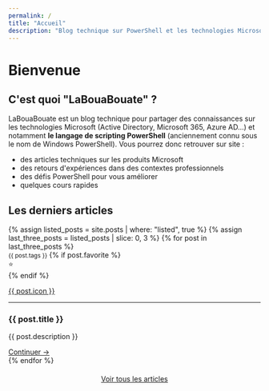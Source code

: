 ```yaml
---
permalink: /
title: "Accueil"
description: "Blog technique sur PowerShell et les technologies Microsoft pour l'administration système"
---
```


# Bienvenue

## C'est quoi "LaBouaBouate" ?

LaBouaBouate est un blog technique pour partager des connaissances sur les technologies Microsoft (Active Directory, Microsoft 365, Azure AD...) et notamment <b>le langage de scripting PowerShell</b> (anciennement connu sous le nom de Windows PowerShell). Vous pourrez donc retrouver sur site :

- des articles techniques sur les produits Microsoft
- des retours d'expériences dans des contextes professionnels
- des défis PowerShell pour vous améliorer
- quelques cours rapides

## Les derniers articles

<div class="posts">
    {% assign listed_posts = site.posts | where: "listed", true %}
    {% assign last_three_posts = listed_posts | slice: 0, 3 %}
    {% for post in last_three_posts %}
        <article>
            <small>{{ post.tags }}</small>
            {% if post.favorite %}
            <div class="favoriteMarker">⭐</div>
            {% endif %}
            <a href="{{ post.id }}">
                <p class="articleIcon">{{ post.icon }}</p>
            </a>
            <hr>
            <div class="articleDescription">
                <h3>{{ post.title }}</h3>
                <p>{{ post.description }}</p>
                <a class="articleButton" href="{{ post.id }}">Continuer →</a>
            </div>
        </article>
    {% endfor %}
</div>
<div class="buttonNext" style="display: flex; align-items: center; justify-content: center; margin: 20px;">
    <a href="/blog">Voir tous les articles</a>
</div>